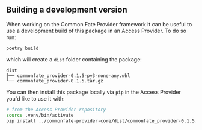 ## Building a development version

When working on the Common Fate Provider framework it can be useful to use a development build of this package in an Access Provider. To do so run:

```
poetry build
```

which will create a `dist` folder containing the package:

```
dist
├── commonfate_provider-0.1.5-py3-none-any.whl
└── commonfate_provider-0.1.5.tar.gz
```

You can then install this package locally via `pip` in the Access Provider you'd like to use it with:

```bash
# from the Access Provider repository
source .venv/bin/activate
pip install ../commonfate-provider-core/dist/commonfate_provider-0.1.5.tar.gz
```
